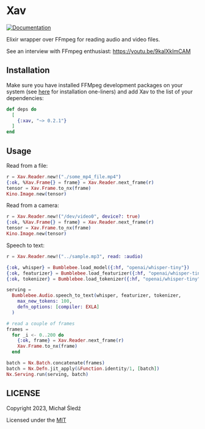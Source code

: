 # Xav

[![Documentation](https://img.shields.io/badge/-Documentation-blueviolet)](https://hexdocs.pm/xav/)

Elixir wrapper over FFmpeg for reading audio and video files.

See an interview with FFmpeg enthusiast:  https://youtu.be/9kaIXkImCAM

## Installation

Make sure you have installed FFMpeg development packages on your system
(see [here](INSTALL.md) for installation one-liners) and add Xav to the list of your dependencies:

```elixir
def deps do
  [
    {:xav, "~> 0.2.1"}
  ]
end
```

## Usage

Read from a file:

```elixir
r = Xav.Reader.new!("./some_mp4_file.mp4")
{:ok, %Xav.Frame{} = frame} = Xav.Reader.next_frame(r)
tensor = Xav.Frame.to_nx(frame)
Kino.Image.new(tensor)
```

Read from a camera:

```elixir
r = Xav.Reader.new!("/dev/video0", device?: true)
{:ok, %Xav.Frame{} = frame} = Xav.Reader.next_frame(r)
tensor = Xav.Frame.to_nx(frame)
Kino.Image.new(tensor)
```

Speech to text:

```elixir
r = Xav.Reader.new!("../sample.mp3", read: :audio)

{:ok, whisper} = Bumblebee.load_model({:hf, "openai/whisper-tiny"})
{:ok, featurizer} = Bumblebee.load_featurizer({:hf, "openai/whisper-tiny"})
{:ok, tokenizer} = Bumblebee.load_tokenizer({:hf, "openai/whisper-tiny"})

serving =
  Bumblebee.Audio.speech_to_text(whisper, featurizer, tokenizer,
    max_new_tokens: 100,
    defn_options: [compiler: EXLA]
  )

# read a couple of frames
frames =
  for _i <- 0..200 do
    {:ok, frame} = Xav.Reader.next_frame(r)
    Xav.Frame.to_nx(frame)
  end

batch = Nx.Batch.concatenate(frames)
batch = Nx.Defn.jit_apply(&Function.identity/1, [batch])
Nx.Serving.run(serving, batch) 
```

## LICENSE

Copyright 2023, Michał Śledź

Licensed under the [MIT](./LICENSE)
